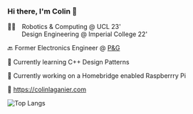 ### Hi there, I'm Colin 👋

👨‍🎓 Robotics & Computing @ UCL 23' <br />
   Design Engineering @ Imperial College 22' <br />

🔙 Former Electronics Engineer @ [P&G](https://us.pg.com/)

🌱 Currently learning C++ Design Patterns

🔭 Currently working on a Homebridge enabled Raspberrry Pi

🔗 https://colinlaganier.com

![Top Langs](https://github-readme-stats.vercel.app/api/top-langs/?username=colinlaganier&layout=compact&langs_count=5&hide=jupyter%20notebook) 


